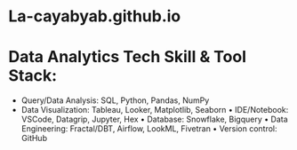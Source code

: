 # La-cayabyab.github.io

# Data Analytics Tech Skill & Tool Stack:
* Query/Data Analysis: SQL, Python, Pandas, NumPy
* Data Visualization: Tableau, Looker, Matplotlib, Seaborn
• IDE/Notebook: VSCode, Datagrip, Jupyter, Hex
• Database: Snowflake, Bigquery
• Data Engineering: Fractal/DBT, Airflow, LookML, Fivetran
• Version control: GitHub
